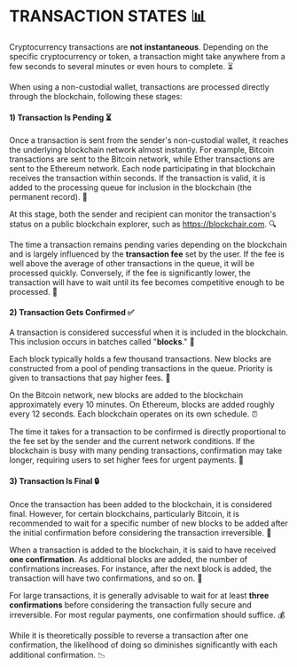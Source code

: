 # TRANSACTION STATES 📊

Cryptocurrency transactions are **not instantaneous**. Depending on the specific cryptocurrency or token, a transaction might take anywhere from a few seconds to several minutes or even hours to complete. ⏳

When using a non-custodial wallet, transactions are processed directly through the blockchain, following these stages:

#### 1) Transaction Is Pending ⏳

Once a transaction is sent from the sender's non-custodial wallet, it reaches the underlying blockchain network almost instantly. For example, Bitcoin transactions are sent to the Bitcoin network, while Ether transactions are sent to the Ethereum network. Each node participating in that blockchain receives the transaction within seconds. If the transaction is valid, it is added to the processing queue for inclusion in the blockchain (the permanent record). 🔗

At this stage, both the sender and recipient can monitor the transaction's status on a public blockchain explorer, such as https://blockchair.com. 🔍

The time a transaction remains pending varies depending on the blockchain and is largely influenced by the **transaction fee** set by the user. If the fee is well above the average of other transactions in the queue, it will be processed quickly. Conversely, if the fee is significantly lower, the transaction will have to wait until its fee becomes competitive enough to be processed. 💸

#### 2) Transaction Gets Confirmed ✅

A transaction is considered successful when it is included in the blockchain. This inclusion occurs in batches called "**blocks**." 🧱

Each block typically holds a few thousand transactions. New blocks are constructed from a pool of pending transactions in the queue. Priority is given to transactions that pay higher fees. 🥇

On the Bitcoin network, new blocks are added to the blockchain approximately every 10 minutes. On Ethereum, blocks are added roughly every 12 seconds. Each blockchain operates on its own schedule. ⏰

The time it takes for a transaction to be confirmed is directly proportional to the fee set by the sender and the current network conditions. If the blockchain is busy with many pending transactions, confirmation may take longer, requiring users to set higher fees for urgent payments. 🚀

#### 3) Transaction Is Final 🔒

Once the transaction has been added to the blockchain, it is considered final. However, for certain blockchains, particularly Bitcoin, it is recommended to wait for a specific number of new blocks to be added after the initial confirmation before considering the transaction irreversible. 🔐

When a transaction is added to the blockchain, it is said to have received **one confirmation**. As additional blocks are added, the number of confirmations increases. For instance, after the next block is added, the transaction will have two confirmations, and so on. 🔢

For large transactions, it is generally advisable to wait for at least **three confirmations** before considering the transaction fully secure and irreversible. For most regular payments, one confirmation should suffice. 💰

While it is theoretically possible to reverse a transaction after one confirmation, the likelihood of doing so diminishes significantly with each additional confirmation. 📉